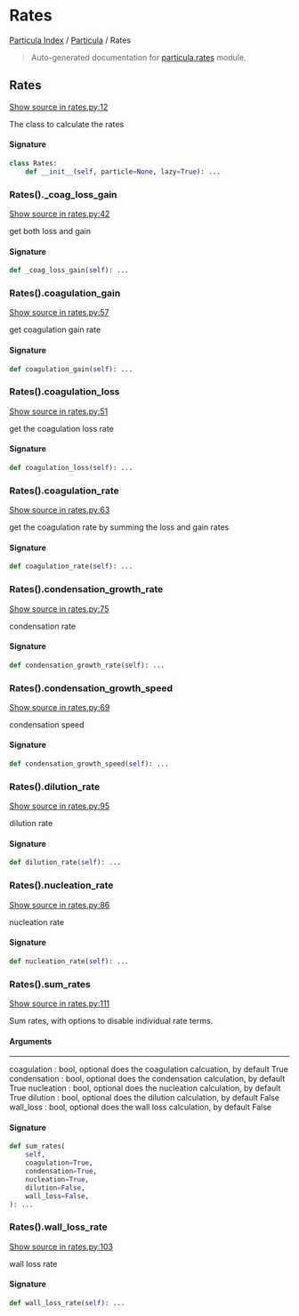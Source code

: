 # Rates

[Particula Index](../README.md#particula-index) / [Particula](./index.md#particula) / Rates

> Auto-generated documentation for [particula.rates](https://github.com/Gorkowski/particula/blob/main/particula/rates.py) module.

## Rates

[Show source in rates.py:12](https://github.com/Gorkowski/particula/blob/main/particula/rates.py#L12)

The class to calculate the rates

#### Signature

```python
class Rates:
    def __init__(self, particle=None, lazy=True): ...
```

### Rates()._coag_loss_gain

[Show source in rates.py:42](https://github.com/Gorkowski/particula/blob/main/particula/rates.py#L42)

get both loss and gain

#### Signature

```python
def _coag_loss_gain(self): ...
```

### Rates().coagulation_gain

[Show source in rates.py:57](https://github.com/Gorkowski/particula/blob/main/particula/rates.py#L57)

get coagulation gain rate

#### Signature

```python
def coagulation_gain(self): ...
```

### Rates().coagulation_loss

[Show source in rates.py:51](https://github.com/Gorkowski/particula/blob/main/particula/rates.py#L51)

get the coagulation loss rate

#### Signature

```python
def coagulation_loss(self): ...
```

### Rates().coagulation_rate

[Show source in rates.py:63](https://github.com/Gorkowski/particula/blob/main/particula/rates.py#L63)

get the coagulation rate by summing the loss and gain rates

#### Signature

```python
def coagulation_rate(self): ...
```

### Rates().condensation_growth_rate

[Show source in rates.py:75](https://github.com/Gorkowski/particula/blob/main/particula/rates.py#L75)

condensation rate

#### Signature

```python
def condensation_growth_rate(self): ...
```

### Rates().condensation_growth_speed

[Show source in rates.py:69](https://github.com/Gorkowski/particula/blob/main/particula/rates.py#L69)

condensation speed

#### Signature

```python
def condensation_growth_speed(self): ...
```

### Rates().dilution_rate

[Show source in rates.py:95](https://github.com/Gorkowski/particula/blob/main/particula/rates.py#L95)

dilution rate

#### Signature

```python
def dilution_rate(self): ...
```

### Rates().nucleation_rate

[Show source in rates.py:86](https://github.com/Gorkowski/particula/blob/main/particula/rates.py#L86)

nucleation rate

#### Signature

```python
def nucleation_rate(self): ...
```

### Rates().sum_rates

[Show source in rates.py:111](https://github.com/Gorkowski/particula/blob/main/particula/rates.py#L111)

Sum rates, with options to disable individual rate terms.

#### Arguments

----------
coagulation : bool, optional
    does the coagulation calcuation, by default True
condensation : bool, optional
    does the condensation calculation, by default True
nucleation : bool, optional
    does the nucleation calculation, by default True
dilution : bool, optional
    does the dilution calculation, by default False
wall_loss : bool, optional
    does the wall loss calculation, by default False

#### Signature

```python
def sum_rates(
    self,
    coagulation=True,
    condensation=True,
    nucleation=True,
    dilution=False,
    wall_loss=False,
): ...
```

### Rates().wall_loss_rate

[Show source in rates.py:103](https://github.com/Gorkowski/particula/blob/main/particula/rates.py#L103)

wall loss rate

#### Signature

```python
def wall_loss_rate(self): ...
```
